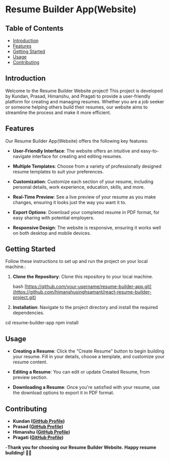# Resume Builder App(Website)

## Table of Contents

- [Introduction](#introduction)
- [Features](#features)
- [Getting Started](#getting-started)
- [Usage](#usage)
- [Contributing](#contributing)

## Introduction

Welcome to the Resume Builder Website project! This project is developed by Kundan, Prasad, Himanshu, and Pragati to provide a user-friendly platform for creating and managing resumes. Whether you are a job seeker or someone helping others build their resumes, our website aims to streamline the process and make it more efficient.

## Features

Our Resume Builder App(Website) offers the following key features:

- **User-Friendly Interface**: The website offers an intuitive and easy-to-navigate interface for creating and editing resumes.

- **Multiple Templates**: Choose from a variety of professionally designed resume templates to suit your preferences.

- **Customization**: Customize each section of your resume, including personal details, work experience, education, skills, and more.

- **Real-Time Preview**: See a live preview of your resume as you make changes, ensuring it looks just the way you want it to.
  
- **Export Options**: Download your completed resume in PDF format, for easy sharing with potential employers.

- **Responsive Design**: The website is responsive, ensuring it works well on both desktop and mobile devices.

## Getting Started

Follow these instructions to set up and run the project on your local machine.:

1. **Clone the Repository**: Clone this repository to your local machine.

   bash
   [https://github.com/your-username/resume-builder-app.git](https://github.com/himanshusinghsamant/react-resume-builder-project.git)

   

1. **Installation**: Navigate to the project directory and install the required dependencies.

cd resume-builder-app
npm install

## Usage

- **Creating a Resume**: Click the "Create Resume" button to begin building your resume. Fill in your details, choose a template, and customize your resume content.

- **Editing a Resume**: You can edit or update Created Resume,  from preview section.

- **Downloading a Resume**: Once you're satisfied with your resume, use the download options to export it in PDF format.

## Contributing

- **Kundan ([GitHub Profile](https://github.com/KundanGangurde))**
- **Prasad ([GitHub Profile](https://github.com/Prasadchandwadkar))**
- **Himanshu ([GitHub Profile](https://github.com/himanshusinghsamant))**
- **Pragati ([GitHub Profile](https://github.com/SemicolonCoders))**

-**Thank you for choosing our Resume Builder Website.** 
**Happy resume building! 📄✨**
